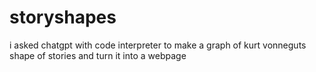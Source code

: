 # storyshapes

i asked chatgpt with code interpreter to make a graph of kurt vonneguts shape of stories and turn it into a webpage
